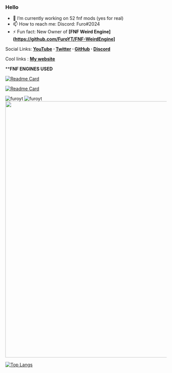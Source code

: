 ### Hello

- 🔭 I’m currently working on 52 fnf mods (yes for real)
- 📫 How to reach me: Discord: Furo#2024
- ⚡ Fun fact: New Owner of **[FNF Weird Engine](https://github.com/FuroYT/FNF-WeirdEngine]**

Social Links: **[YouTube](https://www.youtube.com/channel/UCFnKasHMmr61WrSilVb_AZQ) ⋅ [Twitter](https://twitter.com/furoyt_) ⋅ [GitHub](https://github.com/furoyt) ⋅ [Discord](https://discord.furoyt.tk)**

Cool links : **[My website](https://furoyt.tk)**

****FNF ENGINES USED**

[![Readme Card](https://github-readme-stats.vercel.app/api/pin/?username=ShadowMario&repo=FNF-PsychEngine&show_owner=true&theme=tokyonight)](https://github.com/ShadowMario/FNF-PsychEngine)


[![Readme Card](https://github-readme-stats.vercel.app/api/pin/?username=FuroYT&repo=FNF-WeirdEngine&show_owner=true&theme=tokyonight)](https://github.com/FuroYT/FNF-WeirdEngine)

<!--![Furo's GitHub stats](https://github-readme-stats.vercel.app/api?username=furoyt&show_icons=true&theme=radical)-->

<!--
**FuroYT/FuroYT** is a ✨ _special_ ✨ repository because its `README.md` (this file) appears on your GitHub profile.
-->

<p align="left"> 
  <img src="https://github-readme-stats.vercel.app/api?username=furoyt&show_icons=true&theme=tokyonight" alt="furoyt" />
  <img src="https://github-readme-streak-stats.herokuapp.com/?user=furoyt&hide_border=true&theme=tokyonight" alt="furoyt" />
  <img width=800 src="https://github-profile-trophy.vercel.app/?username=furoyt&column=8&theme=discord&no-frame=true"/>
</p>

[![Top Langs](https://github-readme-stats.vercel.app/api/top-langs/?username=furoyt&theme=tokyonight)](https://github.com/anuraghazra/github-readme-stats)
